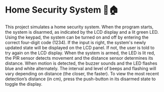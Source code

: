# Home Security System 🚨🏠

This project simulates a home security system. When the program starts, the system is disarmed, as indicated by the LCD display and a lit green LED. Using the keypad, the system can be turned on and off  by entering the correct four-digit code (1234). If the input is right, the system's newly updated state will be displayed on the LCD panel. If not, the user is told to try again on the LCD display. When the system is armed, the LED is lit red, the PIR sensor detects movement and the distance sensor determines its distance. When motion is detected, the buzzer sounds and the LED flashes blue and white alternately. The interval and level of beeps and flashing will vary depending on distance (the closer, the faster). To view the most recent detection’s distance (in cm), press the push-button in its disarmed state to toggle the display.
